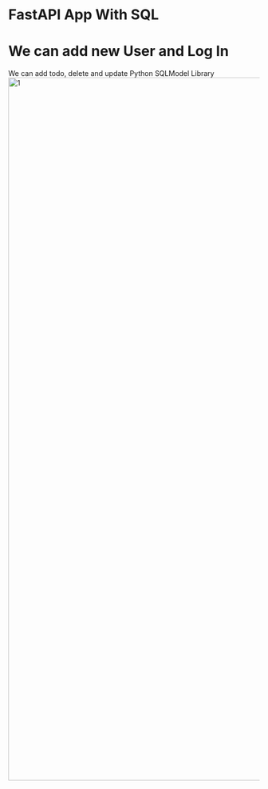 # FastAPI App With SQL

<h1>We can add new User and Log In</h1>
We can add todo, delete and update
Python SQLModel Library 

<img width="1407" alt="1" src="https://github.com/yldzufukk/FastAPI-TODO-Application/assets/84462888/3370db09-0405-4983-9437-ced1ae57fbdc">

